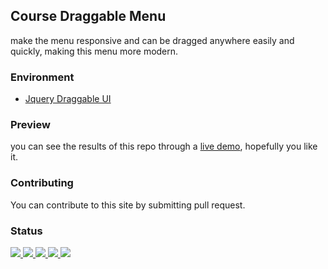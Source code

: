 ## Course Draggable Menu
make the menu responsive and can be dragged anywhere easily and quickly, making this menu more modern.

### Environment
<ul>
  <li><a href="https://jqueryui.com/draggable/">Jquery Draggable UI</a></li>
</ul>

### Preview
you can see the results of this repo through a <a href="https://novaardiansyah.github.io/draggable-menu/">live demo</a>, hopefully you like it.

### Contributing
You can contribute to this site by submitting pull request.

### Status
<p>
  <a href="#">
    <img src="https://img.shields.io/badge/stages-production-informational">
  </a>
  <a href="https://github.com/novaardiansyah/draggable-menu/blob/main/references.json">
    <img src="https://img.shields.io/badge/information-references-informational">
  </a>
  <a href="#">
    <img src="https://img.shields.io/github/repo-size/novaardiansyah/draggable-menu?label=size&color=informational" />
  </a>
  <a href="https://github.com/novaardiansyah/draggable-menu/blob/main/LICENSE">
    <img src="https://img.shields.io/github/license/novaardiansyah/draggable-menu?label=license&color=informational" />
  </a>
  <a href="https://github.com/novaardiansyah/draggable-menu/commits/main">
    <img src="https://img.shields.io/github/last-commit/novaardiansyah/draggable-menu/main?color=informational" />
  </a>
</p>